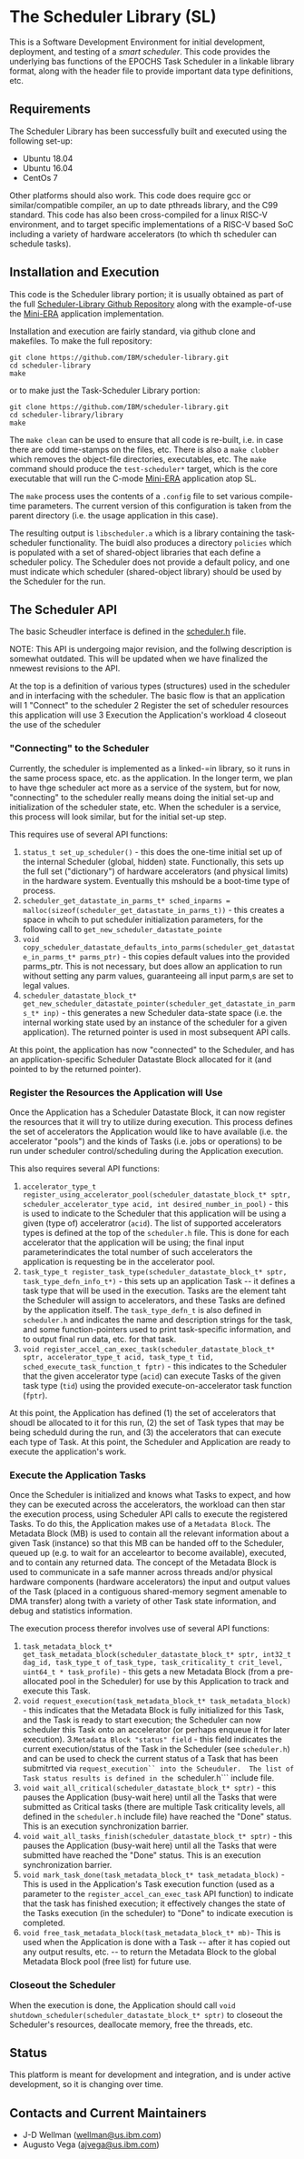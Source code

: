 # The Scheduler Library (SL)

This is a Software Development Environment for initial development, deployment, and testing of a *smart scheduler*. This code provides the underlying bas functions of the EPOCHS Task Scheduler in a linkable library format, along with the header file to provide important data type definitions, etc.

## Requirements

The Scheduler Library has been successfully built and executed using the following set-up:
 - Ubuntu 18.04
 - Ubuntu 16.04
 - CentOs 7

Other platforms should also work. 
This code does require gcc or similar/compatible compiler, an up to date pthreads library, and the C99 standard.
This code has also been cross-compiled for a linux RISC-V environment, and to target specific implementations of a RISC-V based SoC including a variety of hardware accelerators (to which th scheduler can schedule tasks).

## Installation and Execution

This code is the Scheduler library portion; it is usually obtained as part of the full 
<a href="https://github.com/IBM/scheduler-library" target="_blank">Scheduler-Library Github Repository</a>
along with the example-of-use the <a href="https://github.com/IBM/mini-era" target="_blank">Mini-ERA</a> application
implementation.

Installation and execution are fairly standard, via github clone and makefiles.  To make the full repository:

```
git clone https://github.com/IBM/scheduler-library.git
cd scheduler-library
make
```
or to make just the Task-Scheduler Library portion:

```
git clone https://github.com/IBM/scheduler-library.git
cd scheduler-library/library
make
```

The `make clean` can be used to ensure that all code is re-built, i.e. in case there are odd time-stamps on the files, etc. There is also a `make clobber` which removes the object-file directories, executables, etc. The `make` command should produce the `test-scheduler*` target, which is the core executable that will run the C-mode <a href="https://github.com/IBM/mini-era" target="_blank">Mini-ERA</a> application atop SL.

The `make` process uses the contents of a `.config` file to set various compile-time parameters.  The current version of this configuration is taken from the parent directory (i.e. the usage application in this case).

The resulting output is ```libscheduler.a``` which is a library containing the task-scheduler functionality.
The buidl also produces a directory ```policies``` which is populated with a set of shared-object libraries that each define a scheduler policy.
The Scheduler does not provide a default policy, and one must indicate which scheduler (shared-object library) should be used by the Scheduler for the run.

## The Scheduler API

The basic Scheudler interface is defined in the 
<a href="https://github.com/IBM/scheduler-library/tree/master/sched_lib/include/scheduler.h">scheduler.h</a> file.

NOTE: This API is undergoing major revision, and the follwing description is somewhat outdated.  This will be updated when we have finalized the nmewest revisions to the API.

At the top is a definition of various types (structures) used in the scheduler and in interfacing with the scheduler.
The basic flow is that an application will
1 "Connect" to the scheduler
2 Register the set of scheduler resources this application will use
3 Execution the Application's workload
4 closeout the use of the scheduler

### "Connecting" to the Scheduler

Currently, the scheduler is implemented as a linked-=in library, so it runs in the same process space, etc. as the application.  In the longer term, we plan to have thge scheduler act more as a service of the system, but for now, "connecting" to the scheduler really means doing the initial set-up and initialization of the scheduler state, etc.  When the scheduler is a service, this process will look similar, but for the initial set-up step.

This requires use of several API functions:
1. ```status_t set_up_scheduler()``` - this does the one-time initial set up of the internal Scheduler (global, hidden) state.  Functionally, this sets up the full set ("dictionary") of hardware accelerators (and physical limits) in the hardware system.  Eventually this mshould be a boot-time type of process.
2. ```scheduler_get_datastate_in_parms_t* sched_inparms = malloc(sizeof(scheduler_get_datastate_in_parms_t))``` - this creates a space in whcih to put scheduler initialization parameters, for the following call to ```get_new_scheduler_datastate_pointe```
3. ```void copy_scheduler_datastate_defaults_into_parms(scheduler_get_datastate_in_parms_t* parms_ptr)``` - this copies default values into the provided parms_ptr.  This is not necessary, but does allow an application to run without setting any parm values, guaranteeing all input parm,s are set to legal values.
4. ```scheduler_datastate_block_t* get_new_scheduler_datastate_pointer(scheduler_get_datastate_in_parms_t* inp)``` - this generates a new Scheduler data-state space (i.e. the internal working state used by an instance of the scheduler for a given application).  The returned pointer is used in most subsequent API calls.

At this point, the application has now "connected" to the Scheduler, and has an application-specific Scheduler Datastate Block allocated for it (and pointed to by the returned pointer).

### Register the Resources the Application will Use

Once the Application has a Scheduler Datastate Block, it can now register the resources that it will try to utilize during execution.  This process defines the set of accelerators the Application would like to have available (i.e. the accelerator "pools") and the kinds of Tasks (i.e. jobs or operations) to be run under scheduler control/scheduling during the Application execution.

This also requires several API functions:
1. ```accelerator_type_t register_using_accelerator_pool(scheduler_datastate_block_t* sptr, scheduler_accelerator_type acid, int desired_number_in_pool)``` - this is used to indicate to the Scheduler that this application will be using a given (type of) acceleratror (```acid```). The list of supported accelerators types is defined at the top of the ```scheduler.h``` file.  This is done for each accelerator that the application will be using; the final input parameterindicates the total number of such accelerators the application is requesting be in the accelerator pool.
2. ```task_type_t register_task_type(scheduler_datastate_block_t* sptr, task_type_defn_info_t*)``` - this sets up an application Task -- it defines a task type that will be used in the execution.  Tasks are the element taht the Scheduler will assign to accelerators, and these Tasks are defined by the application itself.  The ```task_type_defn_t``` is also defined in ```scheduler.h``` and indicates the name and description strings for the task, and some function-pointers used to print task-specific information, and to output final run data, etc. for that task.
3. ```void register_accel_can_exec_task(scheduler_datastate_block_t* sptr, accelerator_type_t acid, task_type_t tid, sched_execute_task_function_t fptr)``` - this indicates to the Scheduler that the given accelerator type (```acid```) can execute Tasks of the given task type (```tid```) using the provided execute-on-accelerator task function (```fptr```).

At this point, the Application has defined (1) the set of accelerators that shoudl be allocated to it for this run, (2) the set of Task types that may be being scheduld during the run, and (3) the accelerators that can execute each type of Task.  At this point, the Scheduler and Application are ready to execute the application's work.

### Execute the Application Tasks

Once the Scheduler is initialized and knows what Tasks to expect, and how they can be executed across the accelerators, the workload can then star the execution process, using Scheduler API calls to execute the registered Tasks.  To do this, the Application makes use of a ```Metadata Block```.  The Metadata Block (MB) is used to contain all the relevant information about a given Task (instance) so that this MB can be handed off to the Scheduler, queued up (e.g. to wait for an acceleartor to become available), executed, and to contain any returned data.  The concept of the Metadata Block is used to communicate in a safe manner across threads and/or physical hardware components (hardware accelerators) the input and output values of the Task (placed in a contiguous shared-memory segment amenable to DMA transfer) along twith a variety of other Task state information, and debug and statistics information.

The execution process therefor involves use of several API functions:
1. ```task_metadata_block_t* get_task_metadata_block(scheduler_datastate_block_t* sptr, int32_t dag_id, task_type_t of_task_type, task_criticality_t crit_level, uint64_t * task_profile)``` - this gets a new Metadata Block (from a pre-allocated pool in the Scheduler) for use by this Application to track and execute this Task.
2. ```void request_execution(task_metadata_block_t* task_metadata_block)``` - this indicates that the Metadata Block is fully initialized for this Task, and the Task is ready to start execution; the Scheduler can now scheduler this Task onto an accelerator (or perhaps enqueue it for later execution).
3.```Metadata Block "status" field``` - this field indicates the current execution/status of the Task in the Scheduler (see ```scheduler.h```) and can be used to check the current status of a Task that has been submitrted via ```request_execution`` into the Scheuduler.  The list of Task status results is defined in the ```scheduler.h``` include file.
4. ```void wait_all_critical(scheduler_datastate_block_t* sptr)``` - this pauses the Application (busy-wait here) until all the Tasks that were submitted as Critical tasks (there are multiple Task criticality levels, all defined in the ```scheduler.h``` include file) have reached the "Done" status.  This is an execution synchronization barrier.
5. ```void wait_all_tasks_finish(scheduler_datastate_block_t* sptr)``` - this pauses the Application (busy-wait here) until all the Tasks that were submitted have reached the "Done" status.  This is an execution synchronization barrier.
6. ```void mark_task_done(task_metadata_block_t* task_metadata_block)``` - This is used in the Application's Task execution function (used as a parameter to the ```register_accel_can_exec_task``` API function) to indicate that the task has finished execution; it effectively changes the state of the Tasks execution (in the scheduler) to "Done" to indicate execution is completed.
7. ```void free_task_metadata_block(task_metadata_block_t* mb)```- This is used when the Application is done with a Task -- after it has copied out any output results, etc. -- to return the Metadata Block to the global Metadata Block pool (free list) for future use.

### Closeout the Scheduler

When the execution is done, the Application should call ```void shutdown_scheduler(scheduler_datastate_block_t* sptr)``` to closeout the Scheduler's resources, deallocate memory, free the threads, etc.

## Status

This platform is meant for development and integration, and is under active development, so it is changing over time.

## Contacts and Current Maintainers

 - J-D Wellman (wellman@us.ibm.com)
 - Augusto Vega (ajvega@us.ibm.com)
